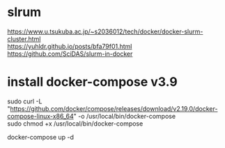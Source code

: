 # slrum
https://www.u.tsukuba.ac.jp/~s2036012/tech/docker/docker-slurm-cluster.html  
https://yuhldr.github.io/posts/bfa79f01.html  
https://github.com/SciDAS/slurm-in-docker

# install docker-compose v3.9
sudo curl -L "https://github.com/docker/compose/releases/download/v2.19.0/docker-compose-linux-x86_64" -o /usr/local/bin/docker-compose  
sudo chmod +x /usr/local/bin/docker-compose  


docker-compose up -d  
